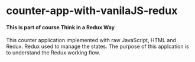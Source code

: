 # counter-app-with-vanilaJS-redux

#### This is part of course Think in a Redux Way

This counter application implemented with raw JavaScript, HTML and Redux. Redux used to manage the states. The purpose of this applcation is to understand the Redux working flow.